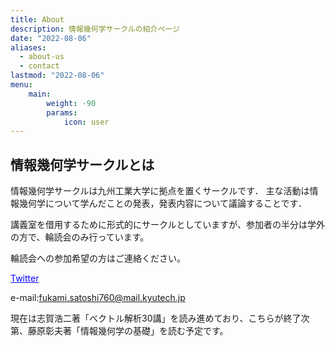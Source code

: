 ```yaml
---
title: About
description: 情報幾何学サークルの紹介ページ
date: "2022-08-06"
aliases:
  - about-us
  - contact
lastmod: "2022-08-06"
menu:
    main:
        weight: -90
        params:
            icon: user
---
```


## 情報幾何学サークルとは

情報幾何学サークルは九州工業大学に拠点を置くサークルです．
主な活動は情報幾何学について学んだことの発表，発表内容について議論することです．

講義室を借用するために形式的にサークルとしていますが、参加者の半分は学外の方で、輪読会のみ行っています。

輪読会への参加希望の方はご連絡ください。

<a href="https://twitter.com/blank_space2020" style="color: blue;">Twitter</a>

e-mail:fukami.satoshi760@mail.kyutech.jp

現在は志賀浩二著「ベクトル解析30講」を読み進めており、こちらが終了次第、藤原彰夫著「情報幾何学の基礎」を読む予定です。

